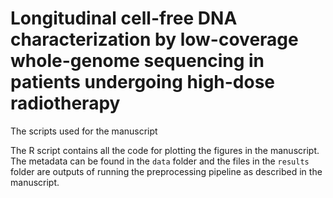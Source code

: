 # Longitudinal cell-free DNA characterization by low-coverage whole-genome sequencing in patients undergoing high-dose radiotherapy
The scripts used for the manuscript

The R script contains all the code for plotting the figures in the manuscript. The metadata can be found in the `data` folder and the files in the `results` folder are outputs of running the preprocessing pipeline as described in the manuscript.
